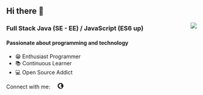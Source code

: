 
## Hi there 👋
<img align="right" src="https://github-readme-stats.vercel.app/api?username=aymen94&count_private=true&show_icons=true&theme=github&include_all_commits=1&hide=contribs,prs)"  />

### Full Stack Java (SE - EE) / JavaScript (ES6 up)
#### Passionate about programming and technology
- 😁 Enthusiast Programmer
- 📚 Continuous Learner
- 💻 Open Source Addict


Connect with me:  &nbsp; &nbsp;
[<img alt="gmarini.com" width="15px" src="https://raw.githubusercontent.com/iconic/open-iconic/master/svg/globe.svg" />][website] &nbsp; &nbsp;

[website]: http://aymen.xyz/

